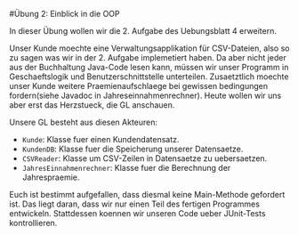 #Übung 2: Einblick in die OOP

In dieser Übung wollen wir die 2. Aufgabe des Uebungsblatt 4 erweitern.

Unser Kunde moechte eine Verwaltungsapplikation für CSV-Dateien, also so zu sagen was wir in der 2. Aufgabe implemetiert haben.
Da aber nicht jeder aus der Buchhaltung Java-Code lesen kann, müssen wir unser Programm in Geschaeftslogik und Benutzerschnittstelle unterteilen.
Zusaetztlich moechte unser Kunde weitere Praemienaufschlaege bei gewissen bedingungen fordern(siehe Javadoc in Jahreseinnahmenrechner).
Heute wollen wir uns aber erst das Herzstueck, die GL anschauen.

Unsere GL besteht aus diesen Akteuren:
* ```Kunde```: Klasse fuer einen Kundendatensatz.
* ```KundenDB```: Klasse fuer die Speicherung unserer Datensaetze.
* ```CSVReader```: Klasse um CSV-Zeilen in Datensaetze zu uebersaetzen.
* ```JahresEinnahmenrechner```: Klasse fuer die Berechnung der Jahrespraemie.

Euch ist bestimmt aufgefallen, dass diesmal keine Main-Methode gefordert ist. Das liegt daran, dass wir nur einen Teil des fertigen Programmes entwickeln.
Stattdessen koennen wir unseren Code ueber JUnit-Tests kontrollieren.
